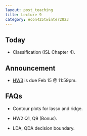 ```yaml
---
layout: post_teaching
title: Lecture 9
category: econ425twinter2023
---
```


## Today

* Classification (ISL Chapter 4).

## Announcement

* [HW3](https://ucla-econ-425t.github.io/2023winter/hw/hw3/hw3.html) is due Feb 15 @ 11:59pm. 

## FAQs

- Contour plots for lasso and ridge. 

- HW2 Q1, Q9 (Bonus).

- LDA, QDA decision boundary.
